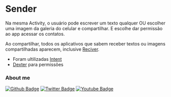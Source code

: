 # Sender

Na mesma Activity, o usuário pode escrever um texto qualquer OU escolher uma imagem da galeria do celular e compartilhar. E escolhe dar permissão ao app acessar os contatos.

Ao compartilhar, todos os aplicativos que sabem receber textos ou imagens compartilhadas aparecem, inclusive [Reciver](https://github.com/trallerd/Reciver).

- Foram ultilizadas [Intent](https://developer.android.com/reference/android/content/Intent?hl=en)
- [Dexter](https://github.com/Karumi/Dexter) para permissões


### About me
[![Github Badge](https://img.shields.io/badge/-Github-000?style=flat-square&logo=Github&logoColor=white&link=https://github.com/fagnerpsantos)](https://github.com/Trallerd)
[![Twitter Badge](https://img.shields.io/badge/-Twitter-1ca0f1?style=flat-square&labelColor=1ca0f1&logo=twitter&logoColor=white&link=https://twitter.com/trallerd)](https://twitter.com/trallerd)
[![Youtube Badge](https://img.shields.io/badge/-YouTube-ff0000?style=flat-square&labelColor=ff0000&logo=youtube&logoColor=white&link=https://www.youtube.com/channel/UCHmlPQF6AVr3y7fj7TE-7Hw)](https://www.youtube.com/channel/UCHmlPQF6AVr3y7fj7TE-7Hw)

